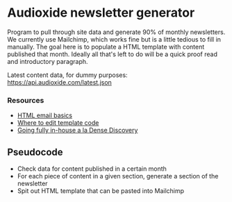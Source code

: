 # Audioxide newsletter generator

Program to pull through site data and generate 90% of monthly newsletters. We currently use Mailchimp, which works fine but is a little tedious to fill in manually. The goal here is to populate a HTML template with content published that month. Ideally all that's left to do will be a quick proof read and introductory paragraph.

Latest content data, for dummy purposes: https://api.audioxide.com/latest.json

### Resources

- [HTML email basics](https://templates.mailchimp.com/getting-started/html-email-basics/)
- [Where to edit template code](https://mailchimp.com/help/where-to-edit-template-code/)
- [Going fully in-house a la Dense Discovery](https://www.densediscovery.com/notes/behind-the-scenes/)

## Pseudocode

- Check data for content published in a certain month
- For each piece of content in a given section, generate a section of the newsletter
- Spit out HTML template that can be pasted into Mailchimp